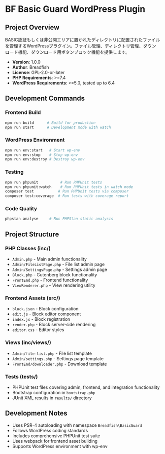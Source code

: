 # BF Basic Guard WordPress Plugin

## Project Overview
BASIC認証もしくは非公開エリアに置かれたディレクトリに配置されたファイルを管理するWordPressプラグイン。ファイル管理、ディレクトリ管理、ダウンロード機能、ダウンロード用ボタンブロック機能を提供します。

- **Version**: 1.0.0
- **Author**: Breadfish
- **License**: GPL-2.0-or-later
- **PHP Requirements**: >=7.4
- **WordPress Requirements**: >=5.0, tested up to 6.4

## Development Commands

### Frontend Build
```bash
npm run build      # Build for production
npm run start      # Development mode with watch
```

### WordPress Environment
```bash
npm run env:start   # Start wp-env
npm run env:stop    # Stop wp-env
npm run env:destroy # Destroy wp-env
```

### Testing
```bash
npm run phpunit          # Run PHPUnit tests
npm run phpunit:watch    # Run PHPUnit tests in watch mode
composer test           # Run PHPUnit tests via composer
composer test:coverage  # Run tests with coverage report
```

### Code Quality
```bash
phpstan analyse     # Run PHPStan static analysis
```

## Project Structure

### PHP Classes (inc/)
- `Admin.php` - Main admin functionality
- `Admin/FileListPage.php` - File list admin page
- `Admin/SettingsPage.php` - Settings admin page
- `Block.php` - Gutenberg block functionality
- `FrontEnd.php` - Frontend functionality
- `ViewRenderer.php` - View rendering utility

### Frontend Assets (src/)
- `block.json` - Block configuration
- `edit.js` - Block editor component
- `index.js` - Block registration
- `render.php` - Block server-side rendering
- `editor.css` - Editor styles

### Views (inc/views/)
- `Admin/file-list.php` - File list template
- `Admin/settings.php` - Settings page template
- `FrontEnd/downloader.php` - Download template

### Tests (tests/)
- PHPUnit test files covering admin, frontend, and integration functionality
- Bootstrap configuration in `bootstrap.php`
- JUnit XML results in `results/` directory

## Development Notes

- Uses PSR-4 autoloading with namespace `Breadfish\BasicGuard`
- Follows WordPress coding standards
- Includes comprehensive PHPUnit test suite
- Uses webpack for frontend asset building
- Supports WordPress environment with wp-env